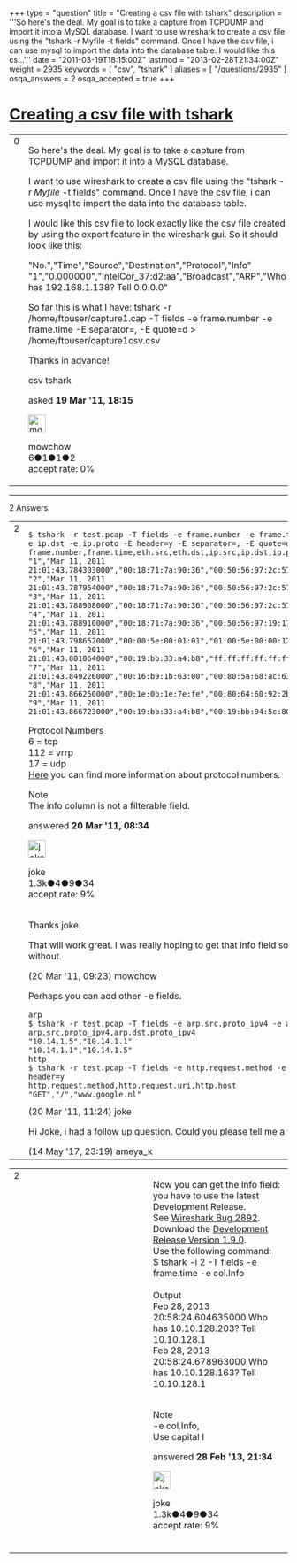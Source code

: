 +++
type = "question"
title = "Creating a csv file with tshark"
description = '''So here&#x27;s the deal. My goal is to take a capture from TCPDUMP and import it into a MySQL database.  I want to use wireshark to create a csv file using the &quot;tshark -r Myfile -t fields&quot; command. Once I have the csv file, i can use mysql to import the data into the database table.  I would like this cs...'''
date = "2011-03-19T18:15:00Z"
lastmod = "2013-02-28T21:34:00Z"
weight = 2935
keywords = [ "csv", "tshark" ]
aliases = [ "/questions/2935" ]
osqa_answers = 2
osqa_accepted = true
+++

<div class="headNormal">

# [Creating a csv file with tshark](/questions/2935/creating-a-csv-file-with-tshark)

</div>

<div id="main-body">

<div id="askform">

<table id="question-table" style="width:100%;"><colgroup><col style="width: 50%" /><col style="width: 50%" /></colgroup><tbody><tr class="odd"><td style="width: 30px; vertical-align: top"><div class="vote-buttons"><div id="post-2935-score" class="post-score" title="current number of votes">0</div><div id="favorite-count" class="favorite-count"></div></div></td><td><div id="item-right"><div class="question-body"><p>So here's the deal. My goal is to take a capture from TCPDUMP and import it into a MySQL database.</p><p>I want to use wireshark to create a csv file using the "tshark -r <em>Myfile</em> -t fields" command. Once I have the csv file, i can use mysql to import the data into the database table.</p><p>I would like this csv file to look exactly like the csv file created by using the export feature in the wireshark gui. So it should look like this:</p><p>"No.","Time","Source","Destination","Protocol","Info" "1","0.000000","IntelCor_37:d2:aa","Broadcast","ARP","Who has 192.168.1.138? Tell 0.0.0.0"</p><p>So far this is what I have: tshark -r /home/ftpuser/capture1.cap -T fields -e frame.number -e frame.time -E separator=, -E quote=d &gt; /home/ftpuser/capture1csv.csv</p><p>Thanks in advance!</p></div><div id="question-tags" class="tags-container tags">csv tshark</div><div id="question-controls" class="post-controls"></div><div class="post-update-info-container"><div class="post-update-info post-update-info-user"><p>asked <strong>19 Mar '11, 18:15</strong></p><img src="https://secure.gravatar.com/avatar/fc8e28d87818ab09a3fd00a7d941296d?s=32&amp;d=identicon&amp;r=g" class="gravatar" width="32" height="32" alt="mowchow&#39;s gravatar image" /><p>mowchow<br />
<span class="score" title="6 reputation points">6</span><span title="1 badges"><span class="badge1">●</span><span class="badgecount">1</span></span><span title="1 badges"><span class="silver">●</span><span class="badgecount">1</span></span><span title="2 badges"><span class="bronze">●</span><span class="badgecount">2</span></span><br />
<span class="accept_rate" title="Rate of the user&#39;s accepted answers">accept rate:</span> <span title="mowchow has no accepted answers">0%</span></p></div></div><div id="comments-container-2935" class="comments-container"></div><div id="comment-tools-2935" class="comment-tools"></div><div class="clear"></div><div id="comment-2935-form-container" class="comment-form-container"></div><div class="clear"></div></div></td></tr></tbody></table>

------------------------------------------------------------------------

<div class="tabBar">

<span id="sort-top"></span>

<div class="headQuestions">

2 Answers:

</div>

</div>

<span id="2940"></span>

<div id="answer-container-2940" class="answer accepted-answer">

<table style="width:100%;"><colgroup><col style="width: 50%" /><col style="width: 50%" /></colgroup><tbody><tr class="odd"><td style="width: 30px; vertical-align: top"><div class="vote-buttons"><div id="post-2940-score" class="post-score" title="current number of votes">2</div></div></td><td><div class="item-right"><div class="answer-body"><pre><code>$ tshark -r test.pcap -T fields -e frame.number -e frame.time -e eth.src -e eth.dst -e ip.src -e ip.dst -e ip.proto -E header=y -E separator=, -E quote=d -E occurrence=f &gt; test.csv
frame.number,frame.time,eth.src,eth.dst,ip.src,ip.dst,ip.proto
&quot;1&quot;,&quot;Mar 11, 2011 21:01:43.784303000&quot;,&quot;00:18:71:7a:90:36&quot;,&quot;00:50:56:97:2c:57&quot;,&quot;10.14.0.202&quot;,&quot;10.14.0.124&quot;,&quot;6&quot;
&quot;2&quot;,&quot;Mar 11, 2011 21:01:43.787954000&quot;,&quot;00:18:71:7a:90:36&quot;,&quot;00:50:56:97:2c:57&quot;,&quot;10.14.0.202&quot;,&quot;10.14.0.124&quot;,&quot;6&quot;
&quot;3&quot;,&quot;Mar 11, 2011 21:01:43.788908000&quot;,&quot;00:18:71:7a:90:36&quot;,&quot;00:50:56:97:2c:57&quot;,&quot;10.14.0.202&quot;,&quot;10.14.0.124&quot;,&quot;6&quot;
&quot;4&quot;,&quot;Mar 11, 2011 21:01:43.788910000&quot;,&quot;00:18:71:7a:90:36&quot;,&quot;00:50:56:97:19:17&quot;,&quot;10.14.0.202&quot;,&quot;10.14.0.128&quot;,&quot;6&quot;
&quot;5&quot;,&quot;Mar 11, 2011 21:01:43.798652000&quot;,&quot;00:00:5e:00:01:01&quot;,&quot;01:00:5e:00:00:12&quot;,&quot;10.14.7.1&quot;,&quot;224.0.0.18&quot;,&quot;112&quot;
&quot;6&quot;,&quot;Mar 11, 2011 21:01:43.801064000&quot;,&quot;00:19:bb:33:a4:b8&quot;,&quot;ff:ff:ff:ff:ff:ff&quot;,&quot;10.14.0.80&quot;,&quot;255.255.255.255&quot;,&quot;17&quot;
&quot;7&quot;,&quot;Mar 11, 2011 21:01:43.849226000&quot;,&quot;00:16:b9:1b:63:00&quot;,&quot;00:80:5a:68:ac:63&quot;,&quot;10.14.255.6&quot;,&quot;10.14.0.10&quot;,&quot;17&quot;
&quot;8&quot;,&quot;Mar 11, 2011 21:01:43.866250000&quot;,&quot;00:1e:0b:1e:7e:fe&quot;,&quot;00:80:64:60:92:2b&quot;,&quot;10.14.1.5&quot;,&quot;10.14.16.129&quot;,&quot;6&quot;
&quot;9&quot;,&quot;Mar 11, 2011 21:01:43.866723000&quot;,&quot;00:19:bb:33:a4:b8&quot;,&quot;00:19:bb:94:5c:80&quot;,&quot;10.14.0.80&quot;,&quot;10.14.7.5&quot;,&quot;17&quot;</code></pre><p>Protocol Numbers<br />
6 = tcp<br />
112 = vrrp<br />
17 = udp<br />
<a href="http://www.iana.org/assignments/protocol-numbers/protocol-numbers.xml">Here</a> you can find more information about protocol numbers.</p><p>Note<br />
The info column is not a filterable field.</p></div><div class="answer-controls post-controls"></div><div class="post-update-info-container"><div class="post-update-info post-update-info-user"><p>answered <strong>20 Mar '11, 08:34</strong></p><img src="https://secure.gravatar.com/avatar/fac200552b0c24be2bc93a740bd54d0d?s=32&amp;d=identicon&amp;r=g" class="gravatar" width="32" height="32" alt="joke&#39;s gravatar image" /><p>joke<br />
<span class="score" title="1278 reputation points"><span>1.3k</span></span><span title="4 badges"><span class="badge1">●</span><span class="badgecount">4</span></span><span title="9 badges"><span class="silver">●</span><span class="badgecount">9</span></span><span title="34 badges"><span class="bronze">●</span><span class="badgecount">34</span></span><br />
<span class="accept_rate" title="Rate of the user&#39;s accepted answers">accept rate:</span> <span title="joke has 6 accepted answers">9%</span> </br></br></p></div></div><div id="comments-container-2940" class="comments-container"><span id="2946"></span><div id="comment-2946" class="comment"><div id="post-2946-score" class="comment-score"></div><div class="comment-text"><p>Thanks joke.</p><p>That will work great. I was really hoping to get that info field some how but I guess ill have to do without.</p></div><div id="comment-2946-info" class="comment-info"><span class="comment-age">(20 Mar '11, 09:23)</span> mowchow</div></div><span id="2949"></span><div id="comment-2949" class="comment"><div id="post-2949-score" class="comment-score"></div><div class="comment-text"><p>Perhaps you can add other -e fields.<br />
</p><pre><code>arp
$ tshark -r test.pcap -T fields -e arp.src.proto_ipv4 -e arp.dst.proto_ipv4 -E  header=y 
arp.src.proto_ipv4,arp.dst.proto_ipv4
&quot;10.14.1.5&quot;,&quot;10.14.1.1&quot;
&quot;10.14.1.1&quot;,&quot;10.14.1.5&quot;
http
$ tshark -r test.pcap -T fields -e http.request.method -e http.request.uri -e http.host -E  header=y 
http.request.method,http.request.uri,http.host
&quot;GET&quot;,&quot;/&quot;,&quot;www.google.nl&quot;</code></pre></div><div id="comment-2949-info" class="comment-info"><span class="comment-age">(20 Mar '11, 11:24)</span> joke</div></div><span id="61398"></span><div id="comment-61398" class="comment"><div id="post-61398-score" class="comment-score"></div><div class="comment-text"><p>Hi Joke, i had a follow up question. Could you please tell me a way to put decrypted data into a csv file.</p></div><div id="comment-61398-info" class="comment-info"><span class="comment-age">(14 May '17, 23:19)</span> ameya_k</div></div></div><div id="comment-tools-2940" class="comment-tools"></div><div class="clear"></div><div id="comment-2940-form-container" class="comment-form-container"></div><div class="clear"></div></div></td></tr></tbody></table>

</div>

<span id="19010"></span>

<div id="answer-container-19010" class="answer">

<table style="width:100%;"><colgroup><col style="width: 50%" /><col style="width: 50%" /></colgroup><tbody><tr class="odd"><td style="width: 30px; vertical-align: top"><div class="vote-buttons"><div id="post-19010-score" class="post-score" title="current number of votes">2</div></div></td><td><div class="item-right"><div class="answer-body"><p>Now you can get the Info field: you have to use the latest Development Release.<br />
See <a href="https://bugs.wireshark.org/bugzilla/show_bug.cgi?id=2892">Wireshark Bug 2892</a>.<br />
Download the <a href="http://www.wireshark.org/download.html">Development Release Version 1.9.0</a>.<br />
Use the following command:<br />
$ tshark -i 2 -T fields -e frame.time -e col.Info<br />
<br />
Output<br />
Feb 28, 2013 20:58:24.604635000 Who has 10.10.128.203? Tell 10.10.128.1<br />
Feb 28, 2013 20:58:24.678963000 Who has 10.10.128.163? Tell 10.10.128.1<br />
<br />
</p><p>Note<br />
-e col.Info,<br />
Use capital I</p></div><div class="answer-controls post-controls"></div><div class="post-update-info-container"><div class="post-update-info post-update-info-user"><p>answered <strong>28 Feb '13, 21:34</strong></p><img src="https://secure.gravatar.com/avatar/fac200552b0c24be2bc93a740bd54d0d?s=32&amp;d=identicon&amp;r=g" class="gravatar" width="32" height="32" alt="joke&#39;s gravatar image" /><p>joke<br />
<span class="score" title="1278 reputation points"><span>1.3k</span></span><span title="4 badges"><span class="badge1">●</span><span class="badgecount">4</span></span><span title="9 badges"><span class="silver">●</span><span class="badgecount">9</span></span><span title="34 badges"><span class="bronze">●</span><span class="badgecount">34</span></span><br />
<span class="accept_rate" title="Rate of the user&#39;s accepted answers">accept rate:</span> <span title="joke has 6 accepted answers">9%</span> </br></br></p></div></div><div id="comments-container-19010" class="comments-container"></div><div id="comment-tools-19010" class="comment-tools"></div><div class="clear"></div><div id="comment-19010-form-container" class="comment-form-container"></div><div class="clear"></div></div></td></tr></tbody></table>

</div>

<div class="paginator-container-left">

</div>

</div>

</div>

